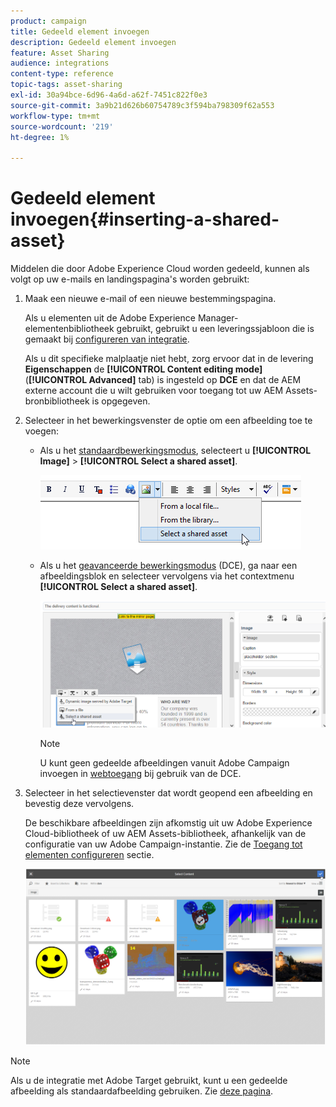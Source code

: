 ```yaml
---
product: campaign
title: Gedeeld element invoegen
description: Gedeeld element invoegen
feature: Asset Sharing
audience: integrations
content-type: reference
topic-tags: asset-sharing
exl-id: 30a94bce-6d96-4a6d-a62f-7451c822f0e3
source-git-commit: 3a9b21d626b60754789c3f594ba798309f62a553
workflow-type: tm+mt
source-wordcount: '219'
ht-degree: 1%

---
```


# Gedeeld element invoegen{#inserting-a-shared-asset}

Middelen die door Adobe Experience Cloud worden gedeeld, kunnen als volgt op uw e-mails en landingspagina&#39;s worden gebruikt:

1. Maak een nieuwe e-mail of een nieuwe bestemmingspagina.

   Als u elementen uit de Adobe Experience Manager-elementenbibliotheek gebruikt, gebruikt u een leveringssjabloon die is gemaakt bij [configureren van integratie](../../integrations/using/configuring-access-to-assets.md#integrating-with-aem-assets).

   Als u dit specifieke malplaatje niet hebt, zorg ervoor dat in de levering **Eigenschappen** de **[!UICONTROL Content editing mode]** (**[!UICONTROL Advanced]** tab) is ingesteld op **DCE** en dat de AEM externe account die u wilt gebruiken voor toegang tot uw AEM Assets-bronbibliotheek is opgegeven.

1. Selecteer in het bewerkingsvenster de optie om een afbeelding toe te voegen:

   * Als u het [standaardbewerkingsmodus](../../delivery/using/defining-the-email-content.md#adding-images), selecteert u **[!UICONTROL Image]** > **[!UICONTROL Select a shared asset]**.

     ![](assets/dam_insert_image_standard.png)

   * Als u het [geavanceerde bewerkingsmodus](../../web/using/about-campaign-html-editor.md) (DCE), ga naar een afbeeldingsblok en selecteer vervolgens via het contextmenu **[!UICONTROL Select a shared asset]**.

     ![](assets/dam_insert_image_dce.png)

     >[!NOTE]
     >
     >U kunt geen gedeelde afbeeldingen vanuit Adobe Campaign invoegen in [webtoegang](../../platform/using/adobe-campaign-workspace.md#console-and-web-access) bij gebruik van de DCE.

1. Selecteer in het selectievenster dat wordt geopend een afbeelding en bevestig deze vervolgens.

   De beschikbare afbeeldingen zijn afkomstig uit uw Adobe Experience Cloud-bibliotheek of uw AEM Assets-bibliotheek, afhankelijk van de configuratie van uw Adobe Campaign-instantie. Zie de [Toegang tot elementen configureren](../../integrations/using/configuring-access-to-assets.md) sectie.

   ![](assets/dam_shared_image_selection.png)

>[!NOTE]
>
>Als u de integratie met Adobe Target gebruikt, kunt u een gedeelde afbeelding als standaardafbeelding gebruiken. Zie [deze pagina](../../integrations/using/integrating-with-adobe-target.md).
